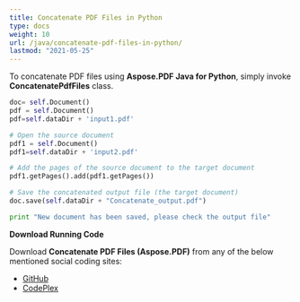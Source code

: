 ```yaml
---
title: Concatenate PDF Files in Python
type: docs
weight: 10
url: /java/concatenate-pdf-files-in-python/
lastmod: "2021-05-25"
---
```


To concatenate PDF files using **Aspose.PDF Java for Python**, simply invoke **ConcatenatePdfFiles** class.

```python
doc= self.Document()
pdf = self.Document()
pdf=self.dataDir + 'input1.pdf'

# Open the source document
pdf1 = self.Document()
pdf1=self.dataDir + 'input2.pdf'

# Add the pages of the source document to the target document
pdf1.getPages().add(pdf1.getPages())

# Save the concatenated output file (the target document)
doc.save(self.dataDir + "Concatenate_output.pdf")

print "New document has been saved, please check the output file"
```

**Download Running Code**

Download **Concatenate PDF Files (Aspose.PDF)** from any of the below mentioned social coding sites:

- [GitHub](https://github.com/aspose-pdf/Aspose.PDF-for-Java/blob/master/Plugins/Aspose_Pdf_Java_for_Python/test/WorkingWithPages/ConcatenatePdfFiles/ConcatenatePdfFiles.py)
- [CodePlex](http://asposepdfjavapython.codeplex.com/SourceControl/latest#test/WorkingWithPages/ConcatenatePdfFiles/ConcatenatePdfFiles.py)
